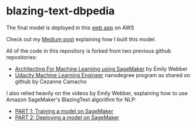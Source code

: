 # blazing-text-dbpedia

The final model is deployed in this [web app](http://blazing-text-dbpedia-classifier.s3-website-us-east-1.amazonaws.com/) on AWS

Check out my [Medium post](https://medium.com/@austinlasseter/deploy-an-nlp-classification-model-with-amazon-sagemaker-and-lambda-cd5ea6339781) explaining how I built this model.

All of the code in this repository is forked from two previous github repositories:
* [Architecting For Machine Learning using SageMaker](https://github.com/aws-samples/amazon-sagemaker-architecting-for-ml) by Emily Webber
* [Udacity Machine Learning Engineer](https://github.com/udacity/sagemaker-deployment) nanodegree program as shared on github by Cezanne Camacho

I also relied heavily on the videos by Emily Webber, explaining how to use Amazon SageMaker's BlazingText algorithm for NLP:
* [PART 1: Training a model on SageMaker](https://www.youtube.com/watch?v=uQc8Itd4UTs&list=PLhr1KZpdzukcOr_6j_zmSrvYnLUtgqsZz&index=1)
* [PART 2: Deploying a model on SageMaker](https://www.youtube.com/watch?v=KFuc2KWrTHs&list=PLhr1KZpdzukcOr_6j_zmSrvYnLUtgqsZz&index=5)
